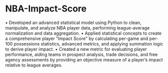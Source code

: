 # NBA-Impact-Score
• Developed an advanced statistical model using Python to clean, manipulate, and analyze NBA player data, 
performing league-average normalization and data aggregation. 
• Applied statistical concepts to create a comprehensive player "Impact Score" by calculating per-game and per-100 
possessions statistics, advanced metrics, and applying summation logic to derive player impact. 
• Created a new metric for evaluating player performance, aiding teams in prospect analysis, trade decisions, and free 
agency assessments by providing an objective measure of a player’s impact relative to league averages. 
